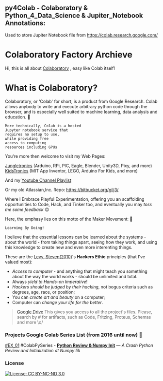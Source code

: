 ## py4Colab - Colaboratory & Python_4_Data_Science & Jupiter_Notebook Annotations:
Used to store Jupiter Notebook file from https://colab.research.google.com/

# Colaboratory Factory Archieve
Hi, this is all about [Colaboratory](https://colab.research.google.com/) , easy like Colab itself!
# What is Colaboratory?
Colaboratory, or 'Colab' for short, is a product from Google Research. Colab allows anybody to write and execute arbitrary python code through the browser, and is especially well suited to machine learning, data analysis and education. :rocket:
```
More technically, Colab is a hosted 
Jupyter notebook service that 
requires no setup to use, 
while providing free 
access to computing 
resources including GPUs
```
You're more then welcome to visit my Web Pages: 

 [Jungletronics](https://medium.com/jungletronics) (Arduino, RPi, PIC, Eagle, Blender, Unity3D, Pixy, and more) 
 [KidsTronics](https://medium.com/kidstronics) (MIT App Inventor, LEGO, Arduino For Kids, and more)
 
And my [Youtube Channel Playlist](https://www.youtube.com/playlist?list=PLK3PeNcUzb8TwZuXZJgREj5nDbQxRLW_a)

Or my old Atlassian,Inc. Repo: https://bitbucket.org/gilj3/
 
Where I Embrace Playful Experimentation, offering you an scaffolding opportunities to Code, Hack, 
and Tinker too, and eventually you may *toss me some feedback* :blush:

Here, the emphasy lies on this motto of the Maker Movement: :art:
```
Learning By Doing!
``` 

I believe that the essential lessons can be learned about the systems - about the world - 
from taking things apart, seeing how they work, and using this knowledge to create new and even more interenting things.

These are the [Levy, Steven(2010)](https://www.amazon.com/Hackers-Computer-Revolution-Steven-Levy/dp/1449388396)'s **Hackers Ethic** principles (that I've valued most):
* *Access to computer* - and anything that might teach you something about the way the world works - should be unlimited and total.
* Always *yield to Hands-on Imperative*!
* *Hackers should be judged by their hacking*, not bogus criteria such as degrees, age, race, or position;
* You can *create art and beauty* on a computer;
* Computer can *change your life for the better*.

>[Google Drive](https://drive.google.com/open?id=0B8iMbc-iQqlULW1HZXFiNnBEZUE) This gives you access to all the project's files. Please, search by # for artifacts, such as Code, Fritzing, Proteus, Schemas and more \o/

### Projects Google Colab Series List (from 2016 until now) :ant:

[#EX_01](_EX_01/) #ColabPySeries - [**Python Review & Numpy Init**](https://medium.com/jungletronics/binary-counter-logic-analyzer-74872e6db7b9) — *A Crash Python Review and Initialization at Numpy lib*


### License

[![License: CC BY-NC-ND 3.0](https://img.shields.io/badge/License-CC%20BY--NC--ND%203.0-lightgrey.svg)](https://creativecommons.org/licenses/by-nc-nd/3.0/)
 
 

 
 
